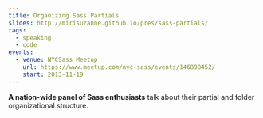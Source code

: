 ```yaml
---
title: Organizing Sass Partials
slides: http://mirisuzanne.github.io/pres/sass-partials/
tags:
  - speaking
  - code
events:
  - venue: NYCSass Meetup
    url: https://www.meetup.com/nyc-sass/events/146898452/
    start: 2013-11-19
---
```


**A nation-wide panel of Sass enthusiasts**
talk about their partial and folder organizational structure.
